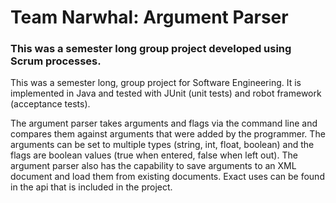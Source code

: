 # Team Narwhal: Argument Parser

### This was a semester long group project developed using Scrum processes.

This was a semester long, group project for Software Engineering. It is implemented in Java and tested with JUnit (unit tests) and robot framework (acceptance tests).

The argument parser takes arguments and flags via the command line and compares them against arguments that were added by the programmer. The arguments can be set to multiple types (string, int, float, boolean) and the flags are boolean values (true when entered, false when left out). The argument parser also has the capability to save arguments to an XML document and load them from existing documents. Exact uses can be found in the api that is included in the project.

